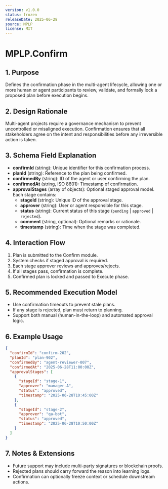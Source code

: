 ```yaml
---
version: v1.0.0
status: frozen
releaseDate: 2025-06-28
source: MPLP
license: MIT
---
```


# MPLP.Confirm

## 1. Purpose
Defines the confirmation phase in the multi-agent lifecycle, allowing one or more human or agent participants to review, validate, and formally lock a proposed plan before execution begins.

## 2. Design Rationale
Multi-agent projects require a governance mechanism to prevent uncontrolled or misaligned execution. Confirmation ensures that all stakeholders agree on the intent and responsibilities before any irreversible action is taken.

## 3. Schema Field Explanation
- **confirmId** (string): Unique identifier for this confirmation process.
- **planId** (string): Reference to the plan being confirmed.
- **confirmedBy** (string): ID of the agent or user confirming the plan.
- **confirmedAt** (string, ISO 8601): Timestamp of confirmation.
- **approvalStages** (array of objects): Optional staged approval model. Each stage contains:
  - **stageId** (string): Unique ID of the approval stage.
  - **approver** (string): User or agent responsible for this stage.
  - **status** (string): Current status of this stage (`pending` | `approved` | `rejected`).
  - **comment** (string, optional): Optional remarks or rationale.
  - **timestamp** (string): Time when the stage was completed.

## 4. Interaction Flow
1. Plan is submitted to the Confirm module.
2. System checks if staged approval is required.
3. Each stage approver reviews and approves/rejects.
4. If all stages pass, confirmation is complete.
5. Confirmed plan is locked and passed to Execute phase.

## 5. Recommended Execution Model
- Use confirmation timeouts to prevent stale plans.
- If any stage is rejected, plan must return to planning.
- Support both manual (human-in-the-loop) and automated approval logic.

## 6. Example Usage
```json
{
  "confirmId": "confirm-202",
  "planId": "plan-902",
  "confirmedBy": "agent-reviewer-007",
  "confirmedAt": "2025-06-28T11:00:00Z",
  "approvalStages": [
    {
      "stageId": "stage-1",
      "approver": "manager-A",
      "status": "approved",
      "timestamp": "2025-06-28T10:45:00Z"
    },
    {
      "stageId": "stage-2",
      "approver": "qa-bot",
      "status": "approved",
      "timestamp": "2025-06-28T10:50:00Z"
    }
  ]
}
```

## 7. Notes & Extensions
- Future support may include multi-party signatures or blockchain proofs.
- Rejected plans should carry forward the reason into learning logs.
- Confirmation can optionally freeze context or schedule downstream actions.

